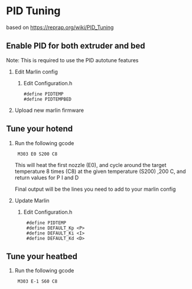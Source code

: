 
# PID Tuning

based on https://reprap.org/wiki/PID_Tuning

## Enable PID for both extruder and bed
Note: This is required to use the PID autotune features
1. Edit Marlin config
	1.  Edit Configuration.h

            #define PIDTEMP
            #define PIDTEMPBED

1. Upload new marlin firmware

## Tune your hotend
1. Run the following gcode

        M303 E0 S200 C8

    This will heat the first nozzle (E0), and cycle around the target temperature 8 times (C8) at the given temperature (S200) ,200 C, and return values for P I and D

    Final output will be the lines you need to add to your marlin config

2. Update Marlin
	1. Edit Configuration.h

            #define PIDTEMP
            #define DEFAULT_Kp <P>
            #define DEFAULT_Ki <I>
            #define DEFAULT_Kd <D>
## Tune your heatbed
1. Run the following gcode

        M303 E-1 S60 C8
<!--stackedit_data:
eyJoaXN0b3J5IjpbNDY2MDI2OTE2LDI2MDY0NDY2OSwtNTIwNz
IxNzYwXX0=
-->
